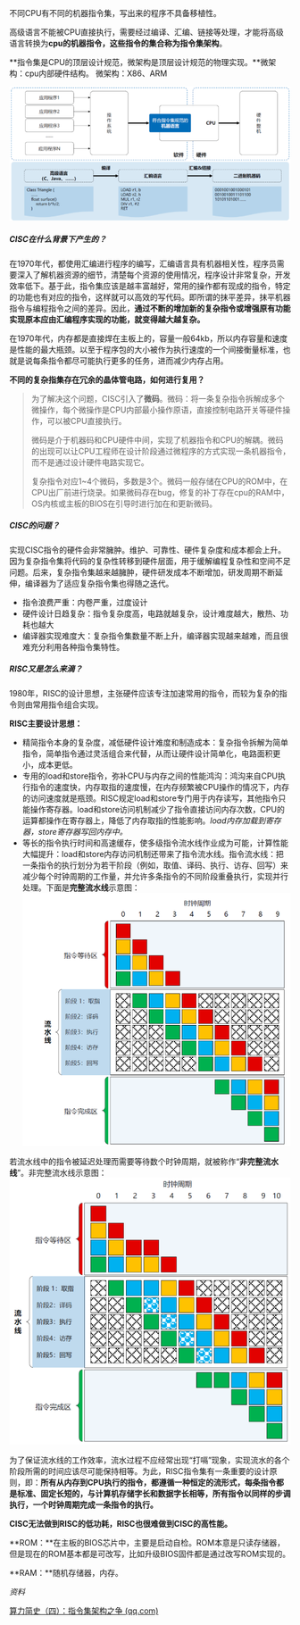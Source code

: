 不同CPU有不同的机器指令集，写出来的程序不具备移植性。

高级语言不能被CPU直接执行，需要经过编译、汇编、链接等处理，才能将高级语言转换为**cpu的机器指令，这些指令的集合称为指令集架构**。

**指令集是CPU的顶层设计规范，微架构是顶层设计规范的物理实现。**微架构：cpu内部硬件结构。
微架构：X86、ARM

![image-20220621001606741](CISC与RISC.assets/image-20220621001606741.png)

##### CISC在什么背景下产生的？

在1970年代，都使用汇编进行程序的编写，汇编语言具有机器相关性，程序员需要深入了解机器资源的细节，清楚每个资源的使用情况，程序设计非常复杂，开发效率低下。基于此，指令集应该是越丰富越好，常用的操作都有现成的指令，特定的功能也有对应的指令，这样就可以高效的写代码。即所谓的抹平差异，抹平机器指令与编程指令之间的差异。因此，**通过不断的增加新的复杂指令或增强原有功能实现原本应由汇编程序实现的功能，就变得越大越复杂。**

在1970年代，内存都是直接焊在主板上的，容量一般64kb，所以内存容量和速度是性能的最大瓶颈。以至于程序包的大小被作为执行速度的一个间接衡量标准，也就是说每条指令都尽可能执行更多的任务，进而减少内存占用。

**不同的复杂指集存在冗余的晶体管电路，如何进行复用？**

> 为了解决这个问题，CISC引入了**微码**。微码：将一条复杂指令拆解成多个微操作，每个微操作是CPU内部最小操作原语，直接控制电路开关等硬件操作，可以被CPU直接执行。
>
> 微码是介于机器码和CPU硬件中间，实现了机器指令和CPU的解耦。微码的出现可以让CPU工程师在设计阶段通过微程序的方式实现一条机器指令，而不是通过设计硬件电路实现它。
>
> 复杂指令对应1~4个微码，多数是3个。微码一般存储在CPU的ROM中，在CPU出厂前进行烧录。如果微码存在bug，修复的补丁存在cpu的RAM中，OS内核或主板的BIOS在引导时进行加在和更新微码。

##### CISC的问题？

实现CISC指令的硬件会非常臃肿。维护、可靠性、硬件复杂度和成本都会上升。因为复杂指令集将代码的复杂性转移到硬件层面，用于缓解编程复杂性和空间不足问题。后来，复杂指令集越来越臃肿，硬件研发成本不断增加，研发周期不断延伸，编译器为了适应复杂指令集也得随之迭代。

* 指令浪费严重：内卷严重，过度设计
* 硬件设计日趋复杂：指令复杂度高，电路就越复杂，设计难度越大，散热、功耗也越大
* 编译器实现难度大：复杂指令集数量不断上升，编译器实现越来越难，而且很难充分利用各种指令集特性。

##### RISC又是怎么来滴？

1980年，RISC的设计思想，主张硬件应该专注加速常用的指令，而较为复杂的指令则由常用指令组合实现。

**RISC主要设计思想：**

* 精简指令本身的复杂度，减低硬件设计难度和制造成本：复杂指令拆解为简单指令，简单指令通过灵活组合来代替，从而让硬件设计简单化，电路面积更小，成本更低。
* 专用的load和store指令，弥补CPU与内存之间的性能鸿沟：鸿沟来自CPU执行指令的速度快，内存取指的速度慢，在内存频繁被CPU操作的情况下，内存的访问速度就是瓶颈。RISC规定load和store专门用于内存读写，其他指令只能操作寄存器。load和store访问机制减少了指令直接访问内存次数，CPU的运算都操作在寄存器上，降低了内存取指的性能影响。*load内存加载到寄存器，store寄存器写回内存中。*
* 等长的指令执行时间和高速缓存，使多级指令流水线作业成为可能，计算性能大幅提升：load和store内存访问机制还带来了指令流水线。指令流水线：把一条指令的执行划分为若干阶段（例如，取值、译码、执行、访存、回写）来减少每个时钟周期的工作量，并允许多条指令的不同阶段重叠执行，实现并行处理。下面是**完整流水线**示意图：![image-20220621021459489](CISC与RISC.assets/image-20220621021459489.png)

若流水线中的指令被延迟处理而需要等待数个时钟周期，就被称作“**非完整流水线**”。非完整流水线示意图：![image-20220621021816832](CISC与RISC.assets/image-20220621021816832.png)

为了保证流水线的工作效率，流水过程不应经常出现“打嗝”现象，实现流水的各个阶段所需的时间应该尽可能保持相等。为此，RISC指令集有一条重要的设计原则，即：**所有从内存到CPU执行的指令，都遵循一种恒定的流形式，每条指令都是标准、固定长短的，与计算机存储字长和数据字长相等，所有指令以同样的步调执行，一个时钟周期完成一条指令的执行。**

**CISC无法做到RISC的低功耗，RISC也很难做到CISC的高性能。**





**ROM：**在主板的BIOS芯片中，主要是启动自检。ROM本意是只读存储器，但是现在的ROM基本都是可改写，比如升级BIOS固件都是通过改写ROM实现的。

**RAM：**随机存储器，内存。

*资料*

[算力简史（四）：指令集架构之争 (qq.com)](https://mp.weixin.qq.com/s/5sEvqmlZcjMIYa6NHVepTw)